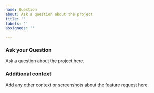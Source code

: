 ```yaml
---
name: Question
about: Ask a question about the project
title: ''
labels: ''
assignees: ''

---
```


### Ask your Question
Ask a question about the project here.

### Additional context
Add any other context or screenshots about the feature request here.
